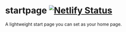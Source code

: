 # startpage [![Netlify Status](https://api.netlify.com/api/v1/badges/986a0567-9786-4ada-be42-098a4e35877e/deploy-status)](https://app.netlify.com/sites/upbeat-spence-d7411d/deploys)
A lightweight start page you can set as your home page.
